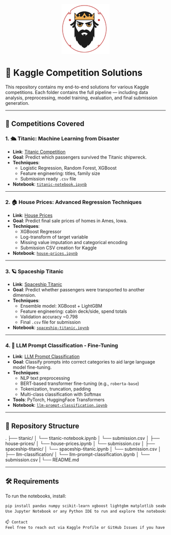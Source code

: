 <p align="center">
  <img src="icon.jpg" alt="Sallot27 Logo" width="150"/>
</p>

# 🧠 Kaggle Competition Solutions

This repository contains my end-to-end solutions for various Kaggle competitions. Each folder contains the full pipeline — including data analysis, preprocessing, model training, evaluation, and final submission generation.

---

## 🚀 Competitions Covered

### 1. 🛳️ Titanic: Machine Learning from Disaster
- **Link**: [Titanic Competition](https://www.kaggle.com/competitions/titanic)
- **Goal**: Predict which passengers survived the Titanic shipwreck.
- **Techniques**:
  - Logistic Regression, Random Forest, XGBoost
  - Feature engineering: titles, family size
  - Submission ready `.csv` file
- **Notebook**: [`titanic-notebook.ipynb`](./Titanic/titanic-notebook.ipynb)

---

### 2. 🏠 House Prices: Advanced Regression Techniques
- **Link**: [House Prices](https://www.kaggle.com/competitions/house-prices-advanced-regression-techniques)
- **Goal**: Predict final sale prices of homes in Ames, Iowa.
- **Techniques**:
  - XGBoost Regressor
  - Log-transform of target variable
  - Missing value imputation and categorical encoding
  - Submission CSV creation for Kaggle
- **Notebook**: [`house-prices.ipynb`](./house-prices/house_prices.ipynb)

---

### 3. 🪐 Spaceship Titanic
- **Link**: [Spaceship Titanic](https://www.kaggle.com/competitions/spaceship-titanic)
- **Goal**: Predict whether passengers were transported to another dimension.
- **Techniques**:
  - Ensemble model: XGBoost + LightGBM
  - Feature engineering: cabin deck/side, spend totals
  - Validation accuracy ~0.798
  - Final `.csv` file for submission
- **Notebook**: [`spaceship-titanic.ipynb`](./spaceship-titanic/spaceship_titanic.ipynb)

---

### 4. 🧠 LLM Prompt Classification - Fine-Tuning
- **Link**: [LLM Prompt Classification](https://www.kaggle.com/competitions/llm-classification-finetuning)
- **Goal**: Classify prompts into correct categories to aid large language model fine-tuning.
- **Techniques**:
  - NLP text preprocessing
  - BERT-based transformer fine-tuning (e.g., `roberta-base`)
  - Tokenization, truncation, padding
  - Multi-class classification with Softmax
- **Tools**: PyTorch, HuggingFace Transformers
- **Notebook**: [`llm-prompt-classification.ipynb`](./llm-classification/llm-prompt-classification.ipynb)

---
## 📁 Repository Structure

.
├── titanic/
│ └── titanic-notebook.ipynb
│ └── submission.csv
│
├── house-prices/
│ └── house-prices.ipynb
│ └── submission.csv
│
├── spaceship-titanic/
│ └── spaceship-titanic.ipynb
│ └── submission.csv
│
├── llm-classification/
│   └── llm-prompt-classification.ipynb
│   └── submission.csv
|
└── README.md



---

## 🛠️ Requirements

To run the notebooks, install:

```bash
pip install pandas numpy scikit-learn xgboost lightgbm matplotlib seaborn
Use Jupyter Notebook or any Python IDE to run and explore the notebooks.

📫 Contact
Feel free to reach out via Kaggle Profile or GitHub Issues if you have questions or suggestions!
